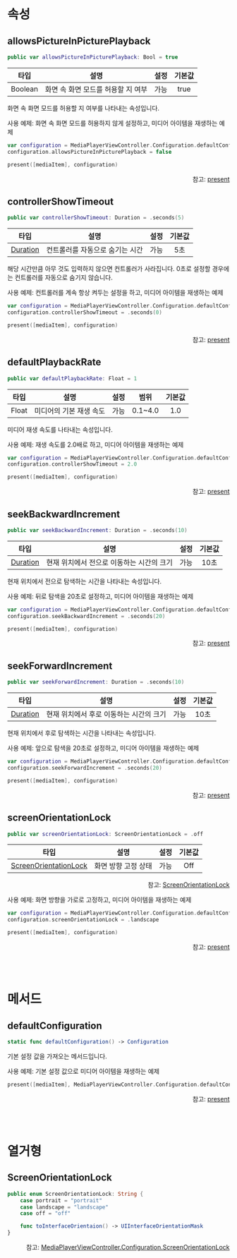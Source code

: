 # 속성

## allowsPictureInPicturePlayback
```swift
public var allowsPictureInPicturePlayback: Bool = true
```

|타입|설명|설정|기본값|
|:--:|--|:--:|:--:|
|Boolean|화면 속 화면 모드를 허용할 지 여부|가능|true|

화면 속 화면 모드를 허용할 지 여부를 나타내는 속성입니다.

사용 예제: 화면 속 화면 모드를 허용하지 않게 설정하고, 미디어 아이템을 재생하는 예제
```swift
var configuration = MediaPlayerViewController.Configuration.defaultConfiguration()
configuration.allowsPictureInPicturePlayback = false

present([mediaItem], configuration)
```
<div align="right">
참고: <a href="../../class/uiviewcontroller/details.md#presentmediaitemsstartindexconfiguration">present</a>
</div>

## controllerShowTimeout
```swift
public var controllerShowTimeout: Duration = .seconds(5)
```
| 타입 | 설명 | 설정 | 기본값 |
|:----:|---|:---:|:---:|
|[Duration](https://kotlinlang.org/api/latest/jvm/stdlib/kotlin.time/-duration/)|컨트롤러를 자동으로 숨기는 시간| 가능 | 5초 |

해당 시간만큼 아무 것도 입력하지 않으면 컨트롤러가 사라집니다. 0초로 설정할 경우에는 컨트롤러를 자동으로 숨기지 않습니다.

사용 예제: 컨트롤러를 계속 항상 켜두는 설정을 하고, 미디어 아이템을 재생하는 예제
```swift
var configuration = MediaPlayerViewController.Configuration.defaultConfiguration()
configuration.controllerShowTimeout = .seconds(0)

present([mediaItem], configuration)
```
<div align="right">
참고: <a href="../../class/uiviewcontroller/details.md#presentmediaitemsstartindexconfiguration">present</a>
</div>

## defaultPlaybackRate
```swift
public var defaultPlaybackRate: Float = 1
```
|타입|설명|설정|범위|기본값|
|:--:|--|:--:|:--:|:--:|
|Float|미디어의 기본 재생 속도|가능|0.1~4.0|1.0|

미디어 재생 속도를 나타내는 속성입니다.

사용 예제: 재생 속도를 2.0배로 하고, 미디어 아이템을 재생하는 예제
```swift
var configuration = MediaPlayerViewController.Configuration.defaultConfiguration()
configuration.controllerShowTimeout = 2.0

present([mediaItem], configuration)
```
<div align="right">
참고: <a href="../../class/uiviewcontroller/details.md#presentmediaitemsstartindexconfiguration">present</a>
</div>

## seekBackwardIncrement
```swift
public var seekBackwardIncrement: Duration = .seconds(10)
```
| 타입 | 설명 | 설정 | 기본값 |
|:----:|---|:---:|:---:|
|[Duration](https://kotlinlang.org/api/latest/jvm/stdlib/kotlin.time/-duration/)|현재 위치에서 전으로 이동하는 시간의 크기|가능|10초|

현재 위치에서 전으로 탐색하는 시간을 나타내는 속성입니다.

사용 예제: 뒤로 탐색을 20초로 설정하고, 미디어 아이템을 재생하는 예제
```swift
var configuration = MediaPlayerViewController.Configuration.defaultConfiguration()
configuration.seekBackwardIncrement = .seconds(20)

present([mediaItem], configuration)
```
<div align="right">
참고: <a href="../../class/uiviewcontroller/details.md#presentmediaitemsstartindexconfiguration">present</a>
</div>

## seekForwardIncrement
```swift
public var seekForwardIncrement: Duration = .seconds(10)
```
| 타입 | 설명 | 설정 | 기본값 |
|:----:|---|:---:|:---:|
|[Duration](https://kotlinlang.org/api/latest/jvm/stdlib/kotlin.time/-duration/)|현재 위치에서 후로 이동하는 시간의 크기|가능|10초|

현재 위치에서 후로 탐색하는 시간을 나타내는 속성입니다.

사용 예제: 앞으로 탐색을 20초로 설정하고, 미디어 아이템을 재생하는 예제
```swift
var configuration = MediaPlayerViewController.Configuration.defaultConfiguration()
configuration.seekForwardIncrement = .seconds(20)

present([mediaItem], configuration)
```
<div align="right">
참고: <a href="../../class/uiviewcontroller/details.md#presentmediaitemsstartindexconfiguration">present</a>
</div>

## screenOrientationLock
```swift
public var screenOrientationLock: ScreenOrientationLock = .off
```
|타입|설명|설정|기본값|
|:--:|--|:--:|:--:|
|[ScreenOrientationLock](#screenorientationlock-1)|화면 방향 고정 상태|가능|Off|
<div align="right">
참고: <a href="#screenorientationlock-1">ScreenOrientationLock</a>
</div>

사용 예제: 화면 방향을 가로로 고정하고, 미디어 아이템을 재생하는 예제
```swift
var configuration = MediaPlayerViewController.Configuration.defaultConfiguration()
configuration.screenOrientationLock = .landscape

present([mediaItem], configuration)
```
<div align="right">
참고: <a href="../../class/uiviewcontroller/details.md#presentmediaitemsstartindexconfiguration">present</a>
</div>

<br><br>
# 메서드

## defaultConfiguration
```swift
static func defaultConfiguration() -> Configuration
```

기본 설정 값을 가져오는 메서드입니다.

사용 예제: 기본 설정 값으로 미디어 아이템을 재생하는 예제
```swift
present([mediaItem], MediaPlayerViewController.Configuration.defaultConfiguration())
```
<div align="right">
참고: <a href="../../class/uiviewcontroller/details.md#presentmediaitemsstartindexconfiguration">present</a>
</div>

<br><br>
# 열거형

## ScreenOrientationLock
```swift
public enum ScreenOrientationLock: String {
    case portrait = "portrait"
    case landscape = "landscape"
    case off = "off"

    func toInterfaceOrientaion() -> UIInterfaceOrientationMask
}
```
<div align="right">
참고: <a href="../../enum/media-player-view-controller-configuration-screen-orientation-lock/home.md">MediaPlayerViewController.Configuration.ScreenOrientationLock</a>
</diuv>
